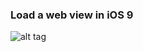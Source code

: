 ### Load a web view in iOS 9



![alt tag](https://cloud.githubusercontent.com/assets/5943800/10174631/bec12040-669f-11e5-8f07-4461a28d36ff.png)
